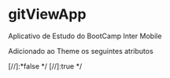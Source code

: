 # gitViewApp
Aplicativo de Estudo do BootCamp Inter Mobile






Adicionado ao Theme os seguintes atributos

[//]:*<item name="windowActionBar">false</item> */
[//]:<item name="windowNoTitle">true</item>   */
